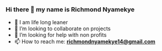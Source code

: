 ### Hi there 👋 my name is Richmond Nyamekye

<!-- - 🔭 I’m currently working on ... -->
- 🌱 I am life long leaner
- 👯 I’m looking to collaborate on projects
- 🤔 I’m looking for help with non profits
 - 📫 How to reach me: **richmondnyamekye14@gmail.com**
<!-- 😄 Pronouns: ...
- ⚡ Fun fact: ...
 -->




